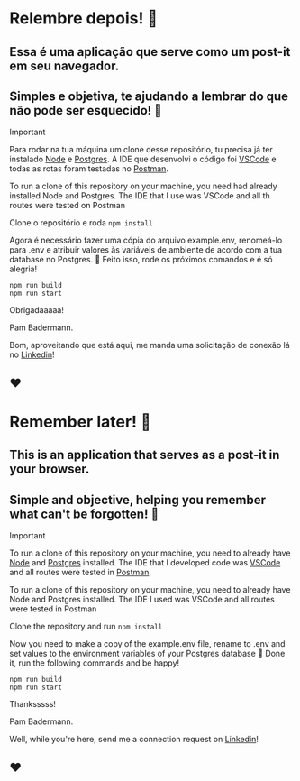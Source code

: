 # Relembre depois! :pencil:

## Essa é uma aplicação que serve como um post-it em seu navegador.

## Simples e objetiva, te ajudando a lembrar do que não pode ser esquecido! :no_good:

> [!IMPORTANT]
> Para rodar na tua máquina um clone desse repositório, tu precisa já ter instalado [Node](https://nodejs.org/en/download) e [Postgres](https://www.postgresql.org/download/). A IDE que desenvolvi o código foi [VSCode](https://code.visualstudio.com/download) e todas as rotas foram testadas no [Postman](https://www.postman.com/downloads/).

To run a clone of this repository on your machine, you need had already installed Node and Postgres. The IDE that I use was VSCode and all th routes were tested on Postman

Clone o repositório e roda `npm install`

Agora é necessário fazer uma cópia do arquivo example.env, renomeá-lo para .env e atribuir valores às variáveis de ambiente de acordo com a tua database no Postgres. :floppy_disk:
Feito isso, rode os próximos comandos e é só alegria!

```
npm run build
npm run start
```

Obrigadaaaaa!

Pam Badermann.

Bom, aproveitando que está aqui, me manda uma solicitação de conexão lá no [Linkedin](https://www.linkedin.com/in/pamelabadermann/)!

## ♥

# Remember later! :pencil:

## This is an application that serves as a post-it in your browser.

## Simple and objective, helping you remember what can't be forgotten! :no_good:

> [!IMPORTANT]
> To run a clone of this repository on your machine, you need to already have [Node](https://nodejs.org/en/download) and [Postgres](https://www.postgresql.org/download/) installed. The IDE that I developed code was [VSCode](https://code.visualstudio.com/download) and all routes were tested in [Postman](https://www.postman.com/downloads/).

To run a clone of this repository on your machine, you need to already have Node and Postgres installed. The IDE I used was VSCode and all routes were tested in Postman

Clone the repository and run `npm install`

Now you need to make a copy of the example.env file, rename to .env and set values to the environment variables of your Postgres database :floppy_disk:
Done it, run the following commands and be happy!

```
npm run build
npm run start
```

Thanksssss!

Pam Badermann.

Well, while you're here, send me a connection request on [Linkedin](https://www.linkedin.com/in/pamelabadermann/)!

## ♥
